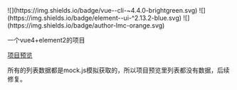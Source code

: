 <base target="_blank" />
![](https://img.shields.io/badge/vue--cli-~4.4.0-brightgreen.svg)
![](https://img.shields.io/badge/element--ui-^2.13.2-blue.svg)
![](https://img.shields.io/badge/author-lmc-orange.svg)

一个vue4+element2的项目

[项目预览](https://lmc-2020.github.io/vue-project/pages/index.html)

所有的列表数据都是mock.js模拟获取的，所以项目预览里列表都没有数据，后续修复。
